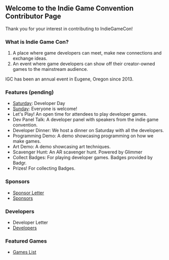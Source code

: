 ## Welcome to the Indie Game Convention Contributor Page
Thank you for your interest in contributing to IndieGameCon!

### What is Indie Game Con?
1. A place where game developers can meet, make new connections and exchange ideas.
2. An event where game developers can show off their creator-owned games to the mainstream audience.

IGC has been an annual event in Eugene, Oregon since 2013.

### Features (pending)
- [Saturday](/schedule.md): Developer Day
- [Sunday](/schedule.md): Everyone is welcome!
- Let's Play! An open time for attendees to play developer games.
- Dev Panel Talk: A developer panel with speakers from the indie game convention.
- Developer Dinner: We host a dinner on Saturday with all the developers.
- Programming Demo: A demo showcasing programming on how we make games.
- Art Demo: A demo showcasing art techniques.
- Scavenger Hunt: An AR scavenger hunt. Powered by Glimmer
- Collect Badges: For playing developer games. Badges provided by Badgr.
- Prizes! For collecting Badges.

### Sponsors
- [Sponsor Letter](https://drive.google.com/file/d/1v_mJVsyk6jkRfvUS4bmFVezMhRb852BQ/view?usp=sharing)
- [Sponsors](/sponsors.md)

### Developers
- Developer Letter
- [Developers](/developers.md)

### Featured Games
- [Games List](/games.md)
